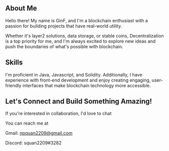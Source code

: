 ## About Me

Hello there! My name is GinF, and I'm a blockchain enthusiast with a passion for building projects that have real-world utility. 

Whether it's layer2 solutions, data storage, or stable coins, Decentralization is a top priority for me, and I'm always excited to explore new ideas and push the boundaries of what's possible with blockchain.

## Skills 

I'm proficient in Java, Javascript, and Solidity. Additionally, I have experience with front-end development and enjoy creating engaging, user-friendly interfaces that make blockchain technology more accessible.

## Let's Connect and Build Something Amazing!

If you're interested in collaboration, I'd love to chat

You can reach me at


Gmail: npquan2209@gmail.com


Discord: squan2209#3282 
<!--
**ShibaTheSamurai/ShibaTheSamurai** is a ✨ _special_ ✨ repository because its `README.md` (this file) appears on your GitHub profile.

Here are some ideas to get you started:

- 🔭 I’m currently working on ...
- 🌱 I’m currently learning ...
- 👯 I’m looking to collaborate on ...
- 🤔 I’m looking for help with ...
- 💬 Ask me about ...
- 📫 How to reach me: ...
- 😄 Pronouns: ...
- ⚡ Fun fact: ...
-->
